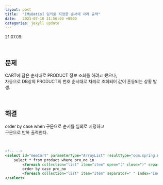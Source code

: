 ```yaml
---
layout: post
title:  "[MyBatis] 임의로 지정한 순서에 따라 출력"
date:   2021-07-10 21:56:03 +0900
categories: jekyll update
---
```

21.07.09.

<br>

## 문제

CART에 담은 순서대로 PRODUCT 정보 조회를 하려고 했으나,   
자동으로 DB상의 PRODUCT의 번호 순서대로 차례로 조회되어 값이 혼동되는 상황 발생.    

<br>

## 해결

order by case when 구문으로 순서를 임의로 지정하고   
<foreach> 구문으로 반복 출력한다.   

<br>

```xml
<!-- -->
<select id="memCart" parameterType="ArrayList" resultType="com.spring.model.ProductDTO">
	select * from product where pro_no in
		<foreach collection="list" item="item" open="(" close=")" separator=",">#{item.value}</foreach>	
		order by case pro_no
		<foreach collection="list" item="item" separator=" " index="index"> when #{item} then #{index}</foreach> end
</select>
```

<br>

